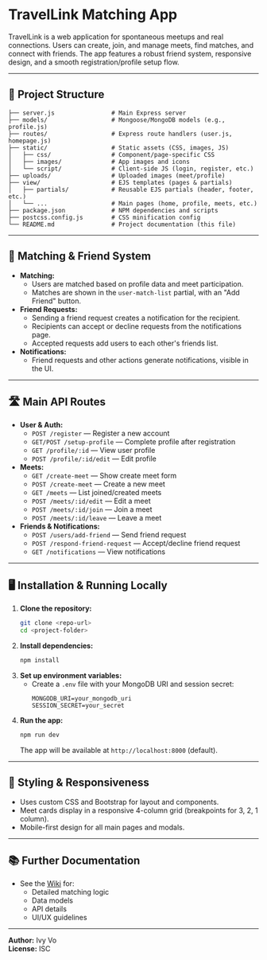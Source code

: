 # TravelLink Matching App

TravelLink is a web application for spontaneous meetups and real connections. Users can create, join, and manage meets, find matches, and connect with friends. The app features a robust friend system, responsive design, and a smooth registration/profile setup flow.

---

## 📁 Project Structure

```
├── server.js                # Main Express server
├── models/                  # Mongoose/MongoDB models (e.g., profile.js)
├── routes/                  # Express route handlers (user.js, homepage.js)
├── static/                  # Static assets (CSS, images, JS)
│   ├── css/                 # Component/page-specific CSS
│   ├── images/              # App images and icons
│   └── script/              # Client-side JS (login, register, etc.)
├── uploads/                 # Uploaded images (meet/profile)
├── view/                    # EJS templates (pages & partials)
│   ├── partials/            # Reusable EJS partials (header, footer, etc.)
│   └── ...                  # Main pages (home, profile, meets, etc.)
├── package.json             # NPM dependencies and scripts
├── postcss.config.js        # CSS minification config
└── README.md                # Project documentation (this file)
```

---

## 🤝 Matching & Friend System

- **Matching:**
  - Users are matched based on profile data and meet participation.
  - Matches are shown in the `user-match-list` partial, with an "Add Friend" button.
- **Friend Requests:**
  - Sending a friend request creates a notification for the recipient.
  - Recipients can accept or decline requests from the notifications page.
  - Accepted requests add users to each other's friends list.
- **Notifications:**
  - Friend requests and other actions generate notifications, visible in the UI.

---

## 🛣️ Main API Routes

- **User & Auth:**
  - `POST /register` — Register a new account
  - `GET/POST /setup-profile` — Complete profile after registration
  - `GET /profile/:id` — View user profile
  - `POST /profile/:id/edit` — Edit profile
- **Meets:**
  - `GET /create-meet` — Show create meet form
  - `POST /create-meet` — Create a new meet
  - `GET /meets` — List joined/created meets
  - `POST /meets/:id/edit` — Edit a meet
  - `POST /meets/:id/join` — Join a meet
  - `POST /meets/:id/leave` — Leave a meet
- **Friends & Notifications:**
  - `POST /users/add-friend` — Send friend request
  - `POST /respond-friend-request` — Accept/decline friend request
  - `GET /notifications` — View notifications

---

## 🖥️ Installation & Running Locally

1. **Clone the repository:**
   ```sh
   git clone <repo-url>
   cd <project-folder>
   ```
2. **Install dependencies:**
   ```sh
   npm install
   ```
3. **Set up environment variables:**
   - Create a `.env` file with your MongoDB URI and session secret:
     ```env
     MONGODB_URI=your_mongodb_uri
     SESSION_SECRET=your_secret
     ```
4. **Run the app:**
   ```sh
   npm run dev
   ```
   The app will be available at `http://localhost:8000` (default).

---

## 🎨 Styling & Responsiveness

- Uses custom CSS and Bootstrap for layout and components.
- Meet cards display in a responsive 4-column grid (breakpoints for 3, 2, 1 column).
- Mobile-first design for all main pages and modals.

---

## 📚 Further Documentation

- See the [Wiki](./wiki) for:
  - Detailed matching logic
  - Data models
  - API details
  - UI/UX guidelines

---

**Author:** Ivy Vo  
**License:** ISC
